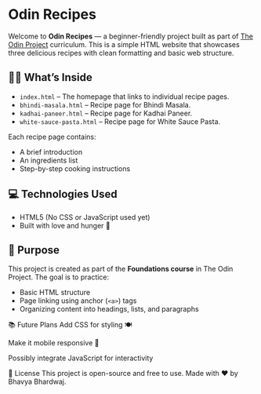 # Odin Recipes

Welcome to **Odin Recipes** — a beginner-friendly project built as part of [The Odin Project](https://www.theodinproject.com/) curriculum. This is a simple HTML website that showcases three delicious recipes with clean formatting and basic web structure.

## 🧑‍🍳 What’s Inside

- `index.html` – The homepage that links to individual recipe pages.
- `bhindi-masala.html` – Recipe page for Bhindi Masala.
- `kadhai-paneer.html` – Recipe page for Kadhai Paneer.
- `white-sauce-pasta.html` – Recipe page for White Sauce Pasta.

Each recipe page contains:
- A brief introduction
- An ingredients list
- Step-by-step cooking instructions

## 💻 Technologies Used

- HTML5 (No CSS or JavaScript used yet)
- Built with love and hunger 🍲

## 🎯 Purpose

This project is created as part of the **Foundations course** in The Odin Project. The goal is to practice:
- Basic HTML structure
- Page linking using anchor (`<a>`) tags
- Organizing content into headings, lists, and paragraphs
   
📚 Future Plans
Add CSS for styling 🍽️

Make it mobile responsive 📱

Possibly integrate JavaScript for interactivity

📝 License
This project is open-source and free to use. Made with ❤️ by Bhavya Bhardwaj.

